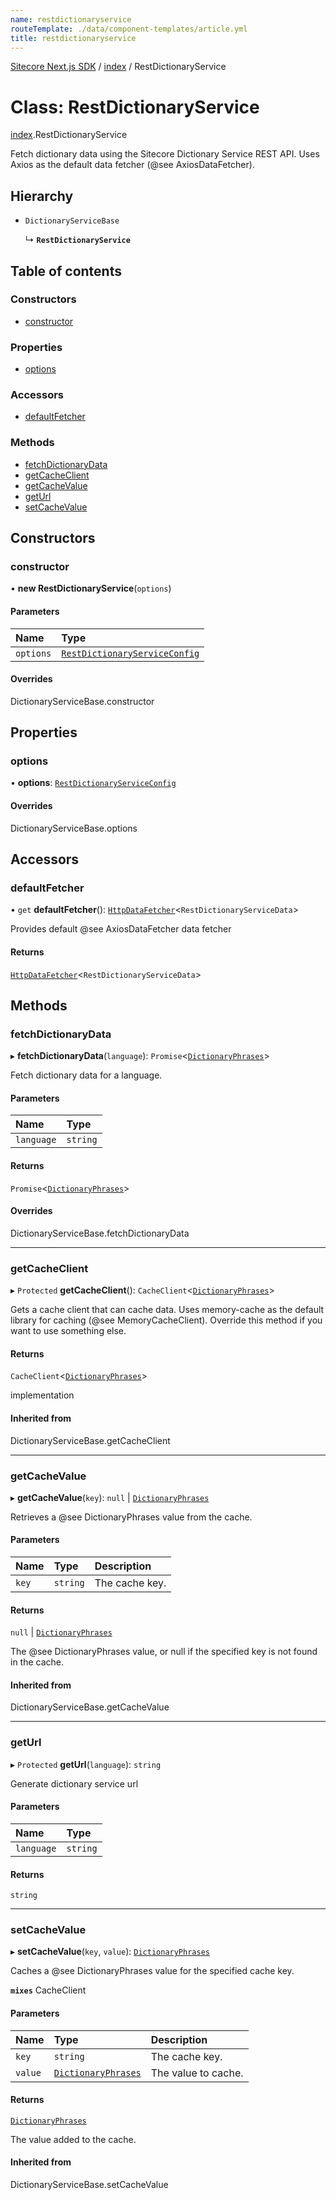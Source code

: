 ```yaml
---
name: restdictionaryservice
routeTemplate: ./data/component-templates/article.yml
title: restdictionaryservice
---
```


[Sitecore Next.js SDK](/docs/nextjs/ref/) / [index](/docs/nextjs/ref/modules/index) / RestDictionaryService

# Class: RestDictionaryService

[index](/docs/nextjs/ref/modules/index).RestDictionaryService

Fetch dictionary data using the Sitecore Dictionary Service REST API.
Uses Axios as the default data fetcher (@see AxiosDataFetcher).

## Hierarchy

- `DictionaryServiceBase`

  ↳ **`RestDictionaryService`**

## Table of contents

### Constructors

- [constructor](/docs/nextjs/ref/classes/index/restdictionaryservice#constructor)

### Properties

- [options](/docs/nextjs/ref/classes/index/restdictionaryservice#options)

### Accessors

- [defaultFetcher](/docs/nextjs/ref/classes/index/restdictionaryservice#defaultfetcher)

### Methods

- [fetchDictionaryData](/docs/nextjs/ref/classes/index/restdictionaryservice#fetchdictionarydata)
- [getCacheClient](/docs/nextjs/ref/classes/index/restdictionaryservice#getcacheclient)
- [getCacheValue](/docs/nextjs/ref/classes/index/restdictionaryservice#getcachevalue)
- [getUrl](/docs/nextjs/ref/classes/index/restdictionaryservice#geturl)
- [setCacheValue](/docs/nextjs/ref/classes/index/restdictionaryservice#setcachevalue)

## Constructors

### constructor

• **new RestDictionaryService**(`options`)

#### Parameters

| Name | Type |
| :------ | :------ |
| `options` | [`RestDictionaryServiceConfig`](/docs/nextjs/ref/modules/index#restdictionaryserviceconfig) |

#### Overrides

DictionaryServiceBase.constructor

## Properties

### options

• **options**: [`RestDictionaryServiceConfig`](/docs/nextjs/ref/modules/index#restdictionaryserviceconfig)

#### Overrides

DictionaryServiceBase.options

## Accessors

### defaultFetcher

• `get` **defaultFetcher**(): [`HttpDataFetcher`](/docs/nextjs/ref/modules/index#httpdatafetcher)<`RestDictionaryServiceData`\>

Provides default @see AxiosDataFetcher data fetcher

#### Returns

[`HttpDataFetcher`](/docs/nextjs/ref/modules/index#httpdatafetcher)<`RestDictionaryServiceData`\>

## Methods

### fetchDictionaryData

▸ **fetchDictionaryData**(`language`): `Promise`<[`DictionaryPhrases`](/docs/nextjs/ref/interfaces/index/dictionaryphrases)\>

Fetch dictionary data for a language.

#### Parameters

| Name | Type |
| :------ | :------ |
| `language` | `string` |

#### Returns

`Promise`<[`DictionaryPhrases`](/docs/nextjs/ref/interfaces/index/dictionaryphrases)\>

#### Overrides

DictionaryServiceBase.fetchDictionaryData

___

### getCacheClient

▸ `Protected` **getCacheClient**(): `CacheClient`<[`DictionaryPhrases`](/docs/nextjs/ref/interfaces/index/dictionaryphrases)\>

Gets a cache client that can cache data. Uses memory-cache as the default
library for caching (@see MemoryCacheClient). Override this method if you
want to use something else.

#### Returns

`CacheClient`<[`DictionaryPhrases`](/docs/nextjs/ref/interfaces/index/dictionaryphrases)\>

implementation

#### Inherited from

DictionaryServiceBase.getCacheClient

___

### getCacheValue

▸ **getCacheValue**(`key`): ``null`` \| [`DictionaryPhrases`](/docs/nextjs/ref/interfaces/index/dictionaryphrases)

Retrieves a @see DictionaryPhrases value from the cache.

#### Parameters

| Name | Type | Description |
| :------ | :------ | :------ |
| `key` | `string` | The cache key. |

#### Returns

``null`` \| [`DictionaryPhrases`](/docs/nextjs/ref/interfaces/index/dictionaryphrases)

The @see DictionaryPhrases value, or null if the specified key is not found in the cache.

#### Inherited from

DictionaryServiceBase.getCacheValue

___

### getUrl

▸ `Protected` **getUrl**(`language`): `string`

Generate dictionary service url

#### Parameters

| Name | Type |
| :------ | :------ |
| `language` | `string` |

#### Returns

`string`

___

### setCacheValue

▸ **setCacheValue**(`key`, `value`): [`DictionaryPhrases`](/docs/nextjs/ref/interfaces/index/dictionaryphrases)

Caches a @see DictionaryPhrases value for the specified cache key.

**`mixes`** CacheClient<DictionaryPhrases>

#### Parameters

| Name | Type | Description |
| :------ | :------ | :------ |
| `key` | `string` | The cache key. |
| `value` | [`DictionaryPhrases`](/docs/nextjs/ref/interfaces/index/dictionaryphrases) | The value to cache. |

#### Returns

[`DictionaryPhrases`](/docs/nextjs/ref/interfaces/index/dictionaryphrases)

The value added to the cache.

#### Inherited from

DictionaryServiceBase.setCacheValue
